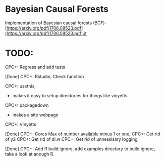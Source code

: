 # Bayesian Causal Forests

Implementation of Bayesian causal forests (BCF): [https://arxiv.org/pdf/1706.09523.pdf](https://arxiv.org/pdf/1706.09523.pdf).it 

# TODO:
CPC+: Regress and add tests

[Done] CPC+: Rstudio, Check function

CPC+: usethis,
- makes it easy to setup directories for things like vinyetts

CPC+: packagedown
- makes a site webpage

<!-- Description
Creates a new tutorial below inst/tutorials/. Tutorials are interactive R Markdown documents
built with the learnr package. use_tutorial() does this setup -->

CPC+: Vinyetts

[Done] CPC+: Cores Max of number available minus 1 or one,
CPC+: Get rid of y2
CPC+: Get rid of di.w
CPC+: Get rid of unnessisary logging

[Done] CPC+: Add R build ignore, add examples directory to build ignore, take a look at anough R. 